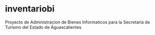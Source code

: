 # inventariobi
Proyecto de Administracion de Bienes Informaticos para la Secretaria de Turismo del Estado de Aguascalientes
